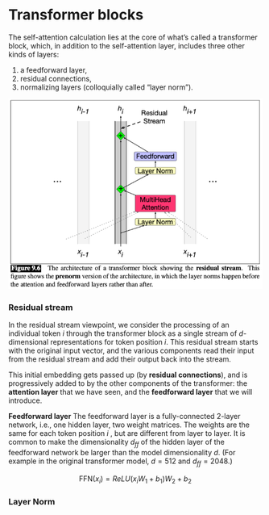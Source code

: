 # Transformer blocks

The self-attention calculation lies at the core of what’s called a transformer block, which, in addition to the self-attention layer, includes three other kinds of layers: 
1. a feedforward layer, 
2. residual connections, 
3. normalizing layers (colloquially called “layer norm”).

![Transformer block](./images/block-1.png)

### Residual stream

In the residual stream viewpoint, we consider the processing of an individual token $i$ through the transformer block as a single stream of $d$-dimensional representations for token position $i$. This residual stream starts with the original input vector, and the various components read their input from the residual stream and add their output back into the stream.

This initial embedding gets passed up (by **residual connections**), and is progressively added to by the other components of the transformer: the **attention layer** that we have seen, and the **feedforward layer** that we will introduce.

**Feedforward layer**
The feedforward layer is a fully-connected 2-layer network, i.e., one hidden layer, two weight matrices. The weights are the same for each token position $i$ , but are different from layer to layer. It is common to make the dimensionality $d_{ff}$ of the hidden layer of the feedforward network be larger than the model dimensionality $d$. (For example in the original transformer model, $d = 512$ and $d_{ff} = 2048$.)

$$
\text{FFN}(x_i) = ReLU(x_iW_1 + b_1)W_2 + b_2
$$

### Layer Norm






